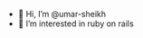 - 👋 Hi, I’m @umar-sheikh
- 👀 I’m interested in ruby on rails

<!---
amar-sheikh/amar-sheikh is a ✨ special ✨ repository because its `README.md` (this file) appears on your GitHub profile.
You can click the Preview link to take a look at your changes.
--->
